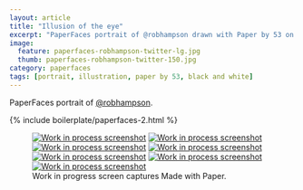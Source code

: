 ```yaml
---
layout: article
title: "Illusion of the eye"
excerpt: "PaperFaces portrait of @robhampson drawn with Paper by 53 on an iPad."
image: 
  feature: paperfaces-robhampson-twitter-lg.jpg
  thumb: paperfaces-robhampson-twitter-150.jpg
category: paperfaces
tags: [portrait, illustration, paper by 53, black and white]
---
```


PaperFaces portrait of [@robhampson](http://twitter.com/robhampson).

{% include boilerplate/paperfaces-2.html %}

<figure class="third">
  <a href="{{ site.url }}/images/paperfaces-robhampson-process-1-lg.jpg"><img src="{{ site.url }}/images/paperfaces-robhampson-process-1-600.jpg" alt="Work in process screenshot"></a>
  <a href="{{ site.url }}/images/paperfaces-robhampson-process-2-lg.jpg"><img src="{{ site.url }}/images/paperfaces-robhampson-process-2-600.jpg" alt="Work in process screenshot"></a>
  <a href="{{ site.url }}/images/paperfaces-robhampson-process-3-lg.jpg"><img src="{{ site.url }}/images/paperfaces-robhampson-process-3-600.jpg" alt="Work in process screenshot"></a>
  <a href="{{ site.url }}/images/paperfaces-robhampson-process-4-lg.jpg"><img src="{{ site.url }}/images/paperfaces-robhampson-process-4-600.jpg" alt="Work in process screenshot"></a>
  <a href="{{ site.url }}/images/paperfaces-robhampson-process-5-lg.jpg"><img src="{{ site.url }}/images/paperfaces-robhampson-process-5-600.jpg" alt="Work in process screenshot"></a>
  <a href="{{ site.url }}/images/paperfaces-robhampson-process-5-lg.jpg"><img src="{{ site.url }}/images/paperfaces-robhampson-process-5-600.jpg" alt="Work in process screenshot"></a>
  <a href="{{ site.url }}/images/paperfaces-robhampson-process-6-lg.jpg"><img src="{{ site.url }}/images/paperfaces-robhampson-process-6-600.jpg" alt="Work in process screenshot"></a>
  <figcaption>Work in progress screen captures Made with Paper.</figcaption>
</figure>